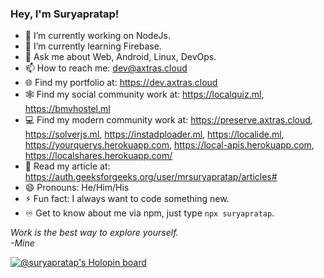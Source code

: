 ### Hey, I'm Suryapratap!


- 🔭 I’m currently working on NodeJs.
- 🌱 I’m currently learning Firebase.
- 💬 Ask me about Web, Android, Linux, DevOps.
- 📫 How to reach me: dev@axtras.cloud
- 🌐 Find my portfolio at: https://dev.axtras.cloud
- 🕸️ Find my social community work at: https://localquiz.ml, https://bmvhostel.ml
- 💻 Find my modern community work at: https://preserve.axtras.cloud, https://solverjs.ml, https://instadploader.ml, https://localide.ml, https://yourquerys.herokuapp.com, https://local-apis.herokuapp.com, https://localshares.herokuapp.com/
- 📖 Read my article at: https://auth.geeksforgeeks.org/user/mrsuryapratap/articles#
- 😄 Pronouns: He/Him/His
- ⚡ Fun fact: I always want to code something new.
- ♾️ Get to know about me via npm, just type `npx suryapratap`.

<em date="19/12/2021">Work is the best way to explore yourself.</br>-Mine</em>

[![@suryapratap's Holopin board](https://holopin.io/api/user/board?user=suryapratap)](https://holopin.io/@suryapratap)
